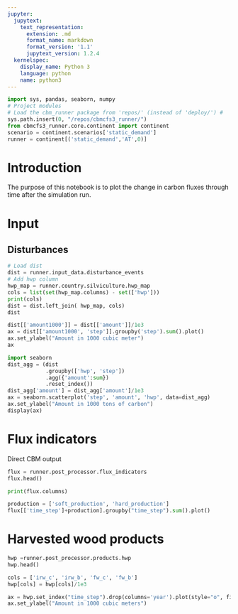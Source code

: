 ```yaml
---
jupyter:
  jupytext:
    text_representation:
      extension: .md
      format_name: markdown
      format_version: '1.1'
      jupytext_version: 1.2.4
  kernelspec:
    display_name: Python 3
    language: python
    name: python3
---
```


```python
import sys, pandas, seaborn, numpy
# Project modules
# Load the cbm_runner package from 'repos/' (instead of 'deploy/') #
sys.path.insert(0, "/repos/cbmcfs3_runner/")
from cbmcfs3_runner.core.continent import continent
scenario = continent.scenarios['static_demand']
runner = continent[('static_demand','AT',0)]
```

# Introduction 
The purpose of this notebook is to plot the change in carbon fluxes through time after the simulation run. 



# Input



## Disturbances

```python
# Load dist
dist = runner.input_data.disturbance_events
# Add hwp column
hwp_map = runner.country.silviculture.hwp_map
cols = list(set(hwp_map.columns) - set(['hwp']))
print(cols)
dist = dist.left_join( hwp_map, cols)
dist
```

```python
dist[['amount1000']] = dist[['amount']]/1e3
ax = dist[['amount1000', 'step']].groupby('step').sum().plot()
ax.set_ylabel("Amount in 1000 cubic meter")
ax 
```

```python
import seaborn
dist_agg = (dist
            .groupby(['hwp', 'step'])
            .agg({'amount':sum})
            .reset_index())
dist_agg['amount'] = dist_agg['amount']/1e3
ax = seaborn.scatterplot('step', 'amount', 'hwp', data=dist_agg)
ax.set_ylabel("Amount in 1000 tons of carbon")
display(ax)
```

# Flux indicators
Direct CBM output

```python
flux = runner.post_processor.flux_indicators
flux.head()
```

```python
print(flux.columns)
```

```python
production = ['soft_production', 'hard_production']
flux[['time_step']+production].groupby("time_step").sum().plot()
```

# Harvested wood products 

```python
hwp =runner.post_processor.products.hwp
hwp.head()
```

```python
cols = ['irw_c', 'irw_b', 'fw_c', 'fw_b']
hwp[cols] = hwp[cols]/1e3
```

```python
ax = hwp.set_index("time_step").drop(columns='year').plot(style="o", figsize=(10,10))
ax.set_ylabel("Amount in 1000 cubic meters")
```

```python

```
